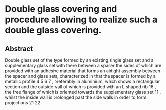 # Double glass covering and procedure allowing to realize such a double glass covering.

## Abstract
Double glass set of the type formed by an existing single glass set and a supplementary glass set with there between a spacer the sides of which are provided with an adhesive material that forms an airtight assembly between the spacer and glass sets, characterized in that the spacer is formed by a metallic profile 4 5 6 7 , preferably in aluminium, which shows a rectangular section and the outside wall of which is provided with an L shaped rib 16 , the free flange of which is oriented towards the supplementary glass set 11 , whilst the inside wall is prolonged past the side walls in order to form projections 21 22 .
